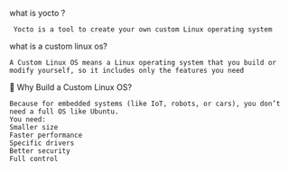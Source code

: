 what is yocto ?
```
 Yocto is a tool to create your own custom Linux operating system
```
what is a custom linux os?
```
A Custom Linux OS means a Linux operating system that you build or modify yourself, so it includes only the features you need
```

🔧 Why Build a Custom Linux OS?
```
Because for embedded systems (like IoT, robots, or cars), you don’t need a full OS like Ubuntu.
You need:
Smaller size
Faster performance
Specific drivers
Better security
Full control
```

